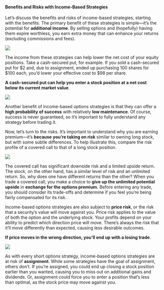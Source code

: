 #### Benefits and Risks with Income-Based Strategies

Let’s discuss the benefits and risks of income-based strategies, starting with the benefits. The primary benefit of these strategies is simple—it’s the potential for  **additional income**. By selling options and (hopefully) having them expire worthless, you earn extra money that can enhance your returns (excluding commissions and fees).

![](https://education.ameritrade.com/content/cms/images/BDTO_Lesson_4.20.01.jpg)

The income from these strategies can help lower the net cost of your equity positions. Take a cash-secured put, for example. If you sold a cash-secured put for $2 and, due to assignment, ended up purchasing 100 shares for $100 each, you’d lower your effective cost to $98 per share.

**A cash-secured put can help you enter a stock position at a net cost below its current market value**.

![](https://education.ameritrade.com/content/cms/images/TO_Lesson_4.20.02.jpg)

Another benefit of income-based options strategies is that they can offer a **high probability of success** with relatively  **low maintenance**. Of course, success is never guaranteed, so it’s important to fully understand any strategy before trading it.

Now, let’s turn to the risks. It’s important to understand why you are earning premium—it’s  **because you’re taking on risk**  similar to owning long stock, but with some subtle differences. To help illustrate this, compare the risk profile of a covered call to that of a long stock position.


![](https://education.ameritrade.com/content/cms/images/BDTO_Lesson_4.20.03.jpg)

The covered call has significant downside risk and a limited upside return. The stock, on the other hand, has a similar level of risk and an unlimited return. So, why does one have different returns than the other? When you trade a covered call, you make a choice to **give up the unlimited potential upside** in **exchange for the options premium.** Before entering any trade, you should consider its trade-offs and determine if you feel you’re being fairly compensated for its risk.

Income-based options strategies are also subject to  **price risk**, or the risk that a security’s value will move against you. Price risk applies to the value of both the option and the underlying stock. Your profits depend on your ability to predict which direction price will move. There’s always the risk that it’ll move differently than expected, causing less desirable outcomes.

**If price moves in the wrong direction, you’ll end up with a losing trade**.

![](https://education.ameritrade.com/content/cms/images/BDTO_Lesson_4.20.04.jpg)

As with every short options strategy, income-based options strategies are at risk of  **assignment**. While some strategies have the goal of assignment, others don’t. If you’re assigned, you could end up closing a stock position earlier than you wanted, causing you to miss out on additional gains and dividends. Or, assignment could force you to enter a position that’s less than optimal, as the stock price may move against you.


<!--stackedit_data:
eyJoaXN0b3J5IjpbLTE0OTgzNjU0MjddfQ==
-->
